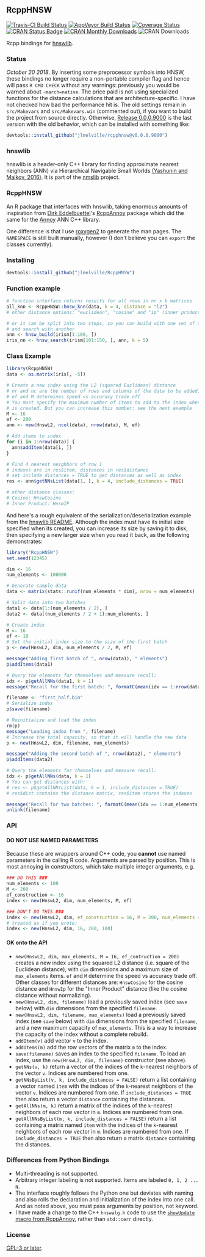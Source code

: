 ## RcppHNSW
[![Travis-CI Build Status](https://travis-ci.org/jlmelville/rcpphnsw.svg?branch=master)](https://travis-ci.org/jlmelville/rcpphnsw)
[![AppVeyor Build Status](https://ci.appveyor.com/api/projects/status/github/jlmelville/rcpphnsw?branch=master&svg=true)](https://ci.appveyor.com/project/jlmelville/rcpphnsw)
[![Coverage Status](https://img.shields.io/codecov/c/github/jlmelville/rcpphnsw/master.svg)](https://codecov.io/github/jlmelville/rcpphnsw?branch=master)
[![CRAN Status Badge](http://www.r-pkg.org/badges/version/RcppHNSW)](https://cran.r-project.org/package=RcppHNSW)
[![CRAN Monthly Downloads](https://cranlogs.r-pkg.org/badges/RcppHNSW)](https://cran.r-project.org/package=RcppHNSW)
![CRAN Downloads](http://cranlogs.r-pkg.org/badges/grand-total/RcppHNSW)

Rcpp bindings for [hnswlib](https://github.com/nmslib/hnswlib).

### Status

*October 20 2018*. By inserting some preprocessor symbols into HNSW, these 
bindings no longer require a non-portable compiler flag and hence will pass `R
CMD CHECK` without any warnings: previously you would be warned about
`-march=native`. The price paid is not using specialized functions for the
distance calculations that are architecture-specific. I have not checked how bad
the performance hit is. The old settings remain in `src/Makevars` and
`src/Makevars.win` (commented out), if you want to build the project from
source directly. Otherwise, [Release
0.0.0.9000](https://github.com/jlmelville/rcpphnsw/releases/tag/v0.0.0.9000) is
the last version with the old behavior, which can be installed with something
like:

```R
devtools::install_github("jlmelville/rcpphnsw@v0.0.0.9000")
```

### hnswlib

hnswlib is a header-only C++ library for finding approximate nearest neighbors
(ANN) via Hierarchical Navigable Small Worlds
[(Yashunin and Malkov, 2016)](https://arxiv.org/abs/1603.09320). 
It is part of the [nmslib](https://github.com/nmslib/nmslib]) project. 

### RcppHNSW

An R package that interfaces with hnswlib, taking enormous amounts of inspiration
from [Dirk Eddelbuettel](https://github.com/eddelbuettel)'s
[RcppAnnoy](https://github.com/eddelbuettel/rcppannoy) package which did the
same for the [Annoy](https://github.com/spotify/annoy) ANN C++ library.

One difference is that I use
[roxygen2](https://cran.r-project.org/package=roxygen2) to generate the man
pages. The `NAMESPACE` is still built manually, however (I don't believe you can
`export` the classes currently).

### Installing

```R
devtools::install_github("jlmelville/RcppHNSW")
```

### Function example

```R
# function interface returns results for all rows in nr x k matrices
all_knn <- RcppHNSW::hnsw_knn(data, k = 4, distance = "l2")
# other distance options: "euclidean", "cosine" and "ip" (inner product distance)

# or it can be split into two steps, so you can build with one set of data
# and search with another
ann <- hnsw_build(irism[1:100, ])
iris_nn <- hnsw_search(irism[101:150, ], ann, k = 5)
```

### Class Example

```R
library(RcppHNSW)
data <- as.matrix(iris[, -5])

# Create a new index using the L2 (squared Euclidean) distance
# nr and nc are the number of rows and columns of the data to be added, respectively
# ef and M determines speed vs accuracy trade off
# You must specify the maximum number of items to add to the index when it
# is created. But you can increase this number: see the next example
M <- 16
ef <- 200
ann <- new(HnswL2, ncol(data), nrow(data), M, ef)

# Add items to index
for (i in 1:nrow(data)) {
  ann$addItem(data[i, ])
}

# Find 4 nearest neighbors of row 1
# indexes are in res$item, distances in res$distance
# set include_distances = TRUE to get distances as well as index
res <- ann$getNNsList(data[1, ], k = 4, include_distances = TRUE)

# other distance classes:
# Cosine: HnswCosine
# Inner Product: HnswIP
```

And here's a rough equivalent of the serialization/deserialization example from
the 
[hnswlib README](https://github.com/nmslib/hnswlib#python-bindings-examples).
Although the index must have its initial size specified when its created, you
can increase its size by saving it to disk, then specifying a new larger size
when you read it back, as the following demonstrates:

```R
library("RcppHNSW")
set.seed(12345)

dim <- 16
num_elements <- 100000

# Generate sample data
data <- matrix(stats::runif(num_elements * dim), nrow = num_elements)

# Split data into two batches
data1 <- data[1:(num_elements / 2), ]
data2 <- data[(num_elements / 2 + 1):num_elements, ]

# Create index
M <- 16
ef <- 10
# Set the initial index size to the size of the first batch
p <- new(HnswL2, dim, num_elements / 2, M, ef)

message("Adding first batch of ", nrow(data1), " elements")
p$addItems(data1)

# Query the elements for themselves and measure recall:
idx <- p$getAllNNs(data1, k = 1)
message("Recall for the first batch: ", formatC(mean(idx == 1:nrow(data1))))

filename <- "first_half.bin"
# Serialize index
p$save(filename)

# Reinitialize and load the index
rm(p)
message("Loading index from ", filename)
# Increase the total capacity, so that it will handle the new data
p <- new(HnswL2, dim, filename, num_elements)

message("Adding the second batch of ", nrow(data2), " elements")
p$addItems(data2)

# Query the elements for themselves and measure recall:
idx <- p$getAllNNs(data, k = 1)
# You can get distances with:
# res <- p$getAllNNsList(data, k = 1, include_distances = TRUE)
# res$dist contains the distance matrix, res$item stores the indexes

message("Recall for two batches: ", formatC(mean(idx == 1:num_elements)))
unlink(filename)
```

### API

#### **DO NOT USE NAMED PARAMETERS**

Because these are wrappers around C++ code, you **cannot** use named 
parameters in the calling R code. Arguments are parsed by position. This is
most annoying in constructors, which take multiple integer arguments, e.g.

```R
### DO THIS ###
num_elements <- 100
M <- 200
ef_construction <- 16
index <- new(HnswL2, dim, num_elements, M, ef)

### DON'T DO THIS ###
index <- new(HnswL2, dim, ef_construction = 16, M = 200, num_elements = 100)
# treated as if you wrote:
index <- new(HnswL2, dim, 16, 200, 100)
```

#### OK onto the API

* `new(HnswL2, dim, max_elements, M = 16, ef_contruction = 200)` creates a new 
index using the squared L2 distance (i.e. square of the Euclidean distance),
with `dim` dimensions and a maximum size of `max_elements` items. `ef` and `M`
determine the speed vs accuracy trade off. Other classes for different distances
are: `HnswCosine` for the cosine distance and `HnswIp` for the "Inner Product"
distance (like the cosine distance without normalizing).
* `new(HnswL2, dim, filename)` load a previously saved index (see `save` below) 
with `dim` dimensions from the specified `filename`.
* `new(HnswL2, dim, filename, max_elements)` load a previously saved index (see
`save` below) with `dim` dimensions from the specified `filename`, and a new
maximum capacity of `max_elements`. This is a way to increase the capacity of
the index without a complete rebuild.
* `addItem(v)` add vector `v` to the index.
* `addItems(m)` add the row vectors of the matrix `m` to the index.
* `save(filename)` saves an index to the specified `filename`. To load an index,
use the `new(HnswL2, dim, filename)` constructor (see above).
* `getNNs(v, k)` return a vector of the indices of the `k`-nearest neighbors of
the vector `v`. Indices are numbered from one.
* `getNNsByList(v, k, include_distances = FALSE)` return a list containing a
vector named `item` with the indices of the `k`-nearest neighbors of
the vector `v`. Indices are numbered from one. If `include_distances = TRUE`
then also return a vector `distance` containing the distances.
* `getAllNNs(m, k)` return a matrix of the indices of the `k`-nearest neighbors
of each row vector in `m`. Indices are numbered from one.
* `getAllNNsByList(m, k, include_distances = FALSE)` return a list containing a
matrix named `item` with the indices of the `k`-nearest neighbors of each row
vector in `m`. Indices are numbered from one. If `include_distances = TRUE`
then also return a matrix `distance` containing the distances.

### Differences from Python Bindings

* Multi-threading is not supported.
* Arbitrary integer labeling is not supported. Items are labeled 
`0, 1, 2 ... N`.
* The interface roughly follows the Python one but deviates with naming and also
rolls the declaration and initialization of the index into one call. And as noted
above, you must pass arguments by position, not keyword.
* I have made a change to the C++ `hnswalg.h` code to use the 
[`showUpdate` macro from RcppAnnoy](https://github.com/eddelbuettel/rcppannoy/blob/498a2c241df0fcac140d80f9ee0a6985d0f08687/inst/include/annoylib.h#L57),
rather than `std::cerr` directly.

### License

[GPL-3 or later](https://www.gnu.org/licenses/gpl-3.0.en.html).
